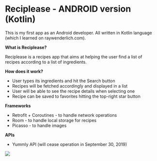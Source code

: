 # Reciplease - ANDROID version (Kotlin)

This is my first app as an Android developer. All written in Kotlin language (which I learned on raywenderlich.com).

**What is Reciplease?**

Reciplease is a recipes app that aims at helping the user find a list of recipes according to a list of ingredients.

**How does it work?**

- User types its ingredients and hit the Search button
- Recipes will be fetched accordingly and displayed in a list
- User will be able to see the recipe details when selecting one
- Recipe can be saved to favorites hitting the top-right star button

**Frameworks**

- Retrofit + Coroutines - to handle network operations
- Room - to handle local storage for recipes
- Picasso - to handle images

**APIs**

- Yummly API (will cease operation in September 30, 2019)

![](Reciplease-android.gif)
